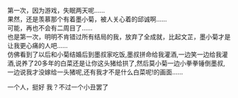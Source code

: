 第一次，因为游戏，失眠两天呢……  
果然，还是羡慕那个有着墨小菊，被人关心着的邱诚啊……  
可能，再也不会有二周目了……  
也是第一次，明明不肯错过所有结局的我，放弃了全成就，比起文芷，墨小菊才是让我更心痛的人吧……  
仿佛看到了以后和小菊结婚后到墨叔家吃饭,墨叔拼命给我灌酒,一边笑一边给我灌酒,说养了20多年的白菜还是让你这头猪给拱了,然后莫小菊一边小拳拳锤倒墨叔,一边说我才没嫁给一头猪呢,还有我才不是什么白菜呢!的画面......  

一个人，挺好
我？不过一个小丑罢了
